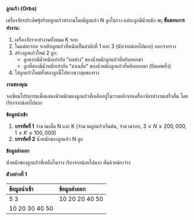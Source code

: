 **ลูกแก้ว (Orbs)**

เครื่องจักรประดิษฐ์สร้อยลูกแก้วทำงานโดยมีลูกแก้ว N ลูกในราง แต่ละลูกมีน้ำหนัก $w_i$
**ขั้นตอนการทำงาน:**
1.  เครื่องจักรจะทำงานทั้งหมด K รอบ
2.  ในแต่ละรอบ จะหยิบลูกแก้วที่หนักเป็นลำดับที่ 1 และ 3 (นับจากน้อยไปมาก) ออกจากราง
3.  สร้างลูกแก้วใหม่ 2 ลูก:
    * ลูกแรกมีน้ำหนักเท่ากับ "ผลต่าง" ของน้ำหนักลูกแก้วที่หยิบออกมา
    * ลูกที่สองมีน้ำหนักเท่ากับ "ค่าเฉลี่ย" ของน้ำหนักลูกแก้วที่หยิบออกมา (ปัดเศษทิ้ง)
4.  ใส่ลูกแก้วใหม่ทั้งสองลูกนี้ไปทางขวาสุดของราง

**งานของคุณ**

จงเขียนโปรแกรมเพื่อแสดงน้ำหนักของลูกแก้วที่เหลืออยู่ในรางหลังจากเครื่องจักรทำงานเสร็จสิ้น โดยเรียงจากน้อยไปมาก

**ข้อมูลนำเข้า**

1.  **บรรทัดที่ 1** จำนวนเต็ม N และ K (จำนวนลูกแก้วเริ่มต้น, จำนวนรอบ, $3 \le N \le 200,000$, $1 \le K \le 100,000$)
2.  **บรรทัดที่ 2** น้ำหนักของลูกแก้ว N ลูก

**ข้อมูลส่งออก**

น้ำหนักของลูกแก้วที่เหลือในราง เรียงจากน้อยไปมาก คั่นด้วยช่องว่าง

**ตัวอย่างที่ 1**

| ข้อมูลนำเข้า | ข้อมูลส่งออก |
| :--- | :--- |
| 5 3 | 10 20 20 40 50 |
| 10 20 30 40 50 | |